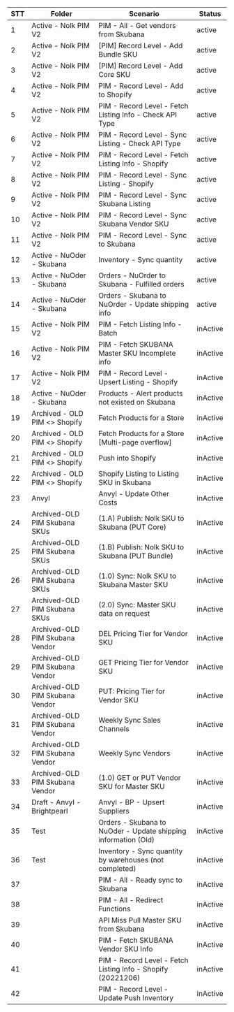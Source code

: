 | STT | Folder                          | Scenario                                                       | Status   |
| --- | ------------------------------- | -------------------------------------------------------------- | -------- |
| 1   | Active - Nolk PIM V2            | PIM - All - Get vendors from Skubana                           | active   |
| 2   | Active - Nolk PIM V2            | \[PIM\] Record Level - Add Bundle SKU                          | active   |
| 3   | Active - Nolk PIM V2            | \[PIM\] Record Level - Add Core SKU                            | active   |
| 4   | Active - Nolk PIM V2            | PIM - Record Level - Add to Shopify                            | active   |
| 5   | Active - Nolk PIM V2            | PIM - Record Level - Fetch Listing Info - Check API Type       | active   |
| 6   | Active - Nolk PIM V2            | PIM - Record Level - Sync Listing - Check API Type             | active   |
| 7   | Active - Nolk PIM V2            | PIM - Record Level - Fetch Listing Info - Shopify              | active   |
| 8   | Active - Nolk PIM V2            | PIM - Record Level - Sync Listing - Shopify                    | active   |
| 9   | Active - Nolk PIM V2            | PIM - Record Level - Sync Skubana Listing                      | active   |
| 10  | Active - Nolk PIM V2            | PIM - Record Level - Sync Skubana Vendor SKU                   | active   |
| 11  | Active - Nolk PIM V2            | PIM - Record Level - Sync to Skubana                           | active   |
| 12  | Active - NuOder - Skubana       | Inventory - Sync quantity                                      | active   |
| 13  | Active - NuOder - Skubana       | Orders - NuOrder to Skubana - Fulfilled orders                 | active   |
| 14  | Active - NuOder - Skubana       | Orders - Skubana to NuOrder - Update shipping info             | active   |
| 15  | Active - Nolk PIM V2            | PIM - Fetch Listing Info - Batch                               | inActive |
| 16  | Active - Nolk PIM V2            | PIM - Fetch SKUBANA Master SKU Incomplete info                 | inActive |
| 17  | Active - Nolk PIM V2            | PIM - Record Level - Upsert Listing - Shopify                  | inActive |
| 18  | Active - NuOder - Skubana       | Products - Alert products not existed on Skubana               | inActive |
| 19  | Archived - OLD PIM <> Shopify   | Fetch Products for a Store                                     | inActive |
| 20  | Archived - OLD PIM <> Shopify   | Fetch Products for a Store \[Multi-page overflow\]             | inActive |
| 21  | Archived - OLD PIM <> Shopify   | Push into Shopify                                              | inActive |
| 22  | Archived - OLD PIM <> Shopify   | Shopify Listing to Listing SKU in Skubana                      | inActive |
| 23  | Anvyl                           | Anvyl - Update Other Costs                                     | inActive |
| 24  | Archived-OLD PIM Skubana SKUs   | (1.A) Publish: Nolk SKU to Skubana (PUT Core)                  | inActive |
| 25  | Archived-OLD PIM Skubana SKUs   | (1.B) Publish: Nolk SKU to Skubana (PUT Bundle)                | inActive |
| 26  | Archived-OLD PIM Skubana SKUs   | (1.0) Sync: Nolk SKU to Skubana Master SKU                     | inActive |
| 27  | Archived-OLD PIM Skubana SKUs   | (2.0) Sync: Master SKU data on request                         | inActive |
| 28  | Archived-OLD PIM Skubana Vendor | DEL Pricing Tier for Vendor SKU                                | inActive |
| 29  | Archived-OLD PIM Skubana Vendor | GET Pricing Tier for Vendor SKU                                | inActive |
| 30  | Archived-OLD PIM Skubana Vendor | PUT: Pricing Tier for Vendor SKU                               | inActive |
| 31  | Archived-OLD PIM Skubana Vendor | Weekly Sync Sales Channels                                     | inActive |
| 32  | Archived-OLD PIM Skubana Vendor | Weekly Sync Vendors                                            | inActive |
| 33  | Archived-OLD PIM Skubana Vendor | (1.0) GET or PUT Vendor SKU for Master SKU                     | inActive |
| 34  | Draft - Anvyl - Brightpearl     | Anvyl - BP - Upsert Suppliers                                  | inActive |
| 35  | Test                            | Orders - Skubana to NuOder - Update shipping information (Old) | inActive |
| 36  | Test                            | Inventory - Sync quantity by warehouses (not completed)        | inActive |
| 37  |                                 | PIM - All - Ready sync to Skubana                              | inActive |
| 38  |                                 | PIM - All - Redirect Functions                                 | inActive |
| 39  |                                 | API Miss Pull Master SKU from Skubana                          | inActive |
| 40  |                                 | PIM - Fetch SKUBANA Vendor SKU Info                            | inActive |
| 41  |                                 | PIM - Record Level - Fetch Listing Info - Shopify (20221206)   | inActive |
| 42  |                                 | PIM - Record Level - Update Push Inventory                     | inActive |